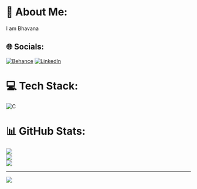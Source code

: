# 💫 About Me:
I am Bhavana<br>


## 🌐 Socials:
[![Behance](https://img.shields.io/badge/Behance-1769ff?logo=behance&logoColor=white)](https://behance.net/Bhavanagm04) [![LinkedIn](https://img.shields.io/badge/LinkedIn-%230077B5.svg?logo=linkedin&logoColor=white)](https://linkedin.com/in/https://www.linkedin.com/in/bhavana-g-m-490a78267/) 

# 💻 Tech Stack:
![C](https://img.shields.io/badge/c-%2300599C.svg?style=for-the-badge&logo=c&logoColor=white)
# 📊 GitHub Stats:
![](https://github-readme-stats.vercel.app/api?username=Bhavanagm04&theme=dark&hide_border=false&include_all_commits=false&count_private=false)<br/>
![](https://github-readme-streak-stats.herokuapp.com/?user=Bhavanagm04&theme=dark&hide_border=false)<br/>
![](https://github-readme-stats.vercel.app/api/top-langs/?username=Bhavanagm04&theme=dark&hide_border=false&include_all_commits=false&count_private=false&layout=compact)

---
[![](https://visitcount.itsvg.in/api?id=Bhavanagm04&icon=0&color=0)](https://visitcount.itsvg.in)

<!-- Proudly created with GPRM ( https://gprm.itsvg.in ) -->

